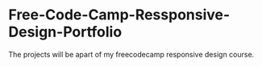 # Free-Code-Camp-Ressponsive-Design-Portfolio
The projects will be apart of my freecodecamp responsive design course.
